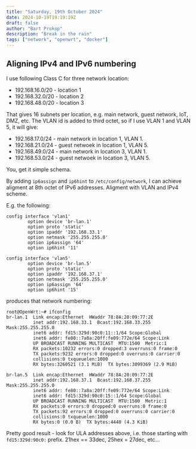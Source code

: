```yaml
---
title: "Saturday, 19th October 2024"
date: 2024-10-19T19:19:19Z
draft: false
author: "Bart Prokop"
description: "Break in the rain"
tags: ["network", "openwrt", "docker"]
---
```


## Aligning IPv4 and IPv6 numbering

I use following Class C for three network location:

- 192.168.16.0/20 - location 1
- 192.168.32.0/20 - location 2
- 192.168.48.0/20 - location 3

That gives 16 subnets per location, e.g. main network, guest network, IoT, DMZ, etc.
The VLAN id is added to third octet, so if I use VLAN 1 and VLAN 5, it will give:

- 192.168.17.0/24 - main network in location 1, VLAN 1.
- 192.168.21.0/24 - guest netwoek in location 1, VLAN 5.
- 192.168.49.0/24 - main network in location 3, VLAN 1.
- 192.168.53.0/24 - guest netwoek in location 3, VLAN 5.

You, get it simple schema.

By adding `ip6assign` and `ip6hint` to `/etc/config/network`, I can achieve aligment at 8th octet of IPv6 addresses.
Aligment with VLAN and IPv4 scheme.

E.g. the following:

```
config interface 'vlan1'
        option device 'br-lan.1'
        option proto 'static'
        option ipaddr '192.168.33.1'
        option netmask '255.255.255.0'
        option ip6assign '64'
        option ip6hint '11'

config interface 'vlan5'
        option device 'br-lan.5'
        option proto 'static'
        option ipaddr '192.168.37.1'
        option netmask '255.255.255.0'
        option ip6assign '64'
        option ip6hint '15'
```

produces that network numbering:

```
root@OpenWrt:~# ifconfig
br-lan.1  Link encap:Ethernet  HWaddr 78:8A:20:09:77:2E
          inet addr:192.168.33.1  Bcast:192.168.33.255  Mask:255.255.255.0
          inet6 addr: fd15:329d:90c0:11::1/64 Scope:Global
          inet6 addr: fe80::7a8a:20ff:fe09:772e/64 Scope:Link
          UP BROADCAST RUNNING MULTICAST  MTU:1500  Metric:1
          RX packets:10232 errors:0 dropped:3 overruns:0 frame:0
          TX packets:9232 errors:0 dropped:0 overruns:0 carrier:0
          collisions:0 txqueuelen:1000
          RX bytes:3260521 (3.1 MiB)  TX bytes:3099369 (2.9 MiB)

br-lan.5  Link encap:Ethernet  HWaddr 78:8A:20:09:77:2E
          inet addr:192.168.37.1  Bcast:192.168.37.255  Mask:255.255.255.0
          inet6 addr: fe80::7a8a:20ff:fe09:772e/64 Scope:Link
          inet6 addr: fd15:329d:90c0:15::1/64 Scope:Global
          UP BROADCAST RUNNING MULTICAST  MTU:1500  Metric:1
          RX packets:0 errors:0 dropped:0 overruns:0 frame:0
          TX packets:92 errors:0 dropped:0 overruns:0 carrier:0
          collisions:0 txqueuelen:1000
          RX bytes:0 (0.0 B)  TX bytes:4440 (4.3 KiB)
```

Pretty good result - look for ULA addresses above, i.e. those starting with `fd15:329d:90c0:` prefix.
21hex == 33dec, 25hex = 27dec, etc...
